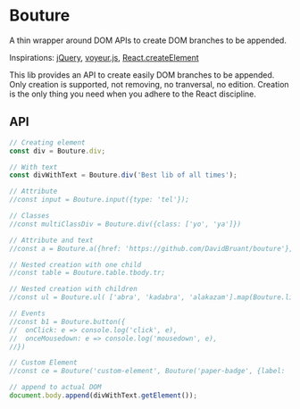 # Bouture

A thin wrapper around DOM APIs to create DOM branches to be appended.

Inspirations: [jQuery](https://api.jquery.com/), [voyeur.js](http://adriancooney.ie/voyeur.js/), [React.createElement](https://reactjs.org/docs/react-api.html#createelement)

This lib provides an API to create easily DOM branches to be appended. Only creation is supported, not removing, no tranversal, no edition. Creation is the only thing you need when you adhere to the React discipline.

## API

````js
// Creating element
const div = Bouture.div;

// With text
const divWithText = Bouture.div('Best lib of all times');

// Attribute
//const input = Bouture.input({type: 'tel'});

// Classes
//const multiClassDiv = Bouture.div({class: ['yo', 'ya']})

// Attribute and text
//const a = Bouture.a({href: 'https://github.com/DavidBruant/bouture'}, 'bouture.js');

// Nested creation with one child
//const table = Bouture.table.tbody.tr;

// Nested creation with children
//const ul = Bouture.ul( ['abra', 'kadabra', 'alakazam'].map(Bouture.li) );

// Events
//const b1 = Bouture.button({
//  onClick: e => console.log('click', e),
//  onceMousedown: e => console.log('mousedown', e),
//})

// Custom Element
//const ce = Bouture('custom-element', Bouture('paper-badge', {label: '3'}))

// append to actual DOM
document.body.append(divWithText.getElement());
````

